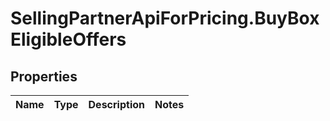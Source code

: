 # SellingPartnerApiForPricing.BuyBoxEligibleOffers

## Properties
Name | Type | Description | Notes
------------ | ------------- | ------------- | -------------


